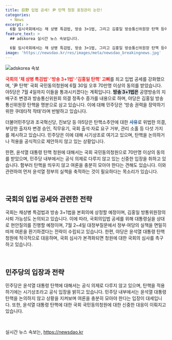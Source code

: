 ```yaml
---
title: 巨野 입법 공세! 尹 탄핵 청원 표정관리 논란!
categories:
  - News
excerpt: >
  6월 임시국회에서는 채 상병 특검법, 방송 3+1법, 그리고 김홍일 방송통신위원장 탄핵 등이 화두다. 야5당은 7월 4일까지 공세 계획 중인데, 민주당은 김홍일 탄핵 계획을 표정 관리하며 거리를 두고 있다. 이에 더해 윤석열 대통령 탄핵 청원이 70만명 이상 동의를 받으며 뜨거운 반응을 얻고 있는 가운데, 민주당은 탄핵에 대한 공식 입장을 내지 않고 있다. 함축된 정치적 극적으로 관심이 집중되고 있다.
feature_text: >
  ## adskorea 실시간 뉴스 속보입니다.

  6월 임시국회에서는 채 상병 특검법, 방송 3+1법, 그리고 김홍일 방송통신위원장 탄핵 등이 화두다. 야5당은 7월 4일까지 공세 계획 중인데, 민주당은 김홍일 탄핵 계획을 표정 관리하며 거리를 두고 있다. 이에 더해 윤석열 대통령 탄핵 청원이 70만명 이상 동의를 받으며 뜨거운 반응을 얻고 있는 가운데, 민주당은 탄핵에 대한 공식 입장을 내지 않고 있다. 함축된 정치적 극적으로 관심이 집중되고 있다.
image: 'https://newsdao.kr/res/images/meta/newsdao_breakingnews.jpg'
---
```


<p><img src="https://newsdao.kr/res/images/meta/newsdao_breakingnews.jpg" alt="adskorea 속보" /></p>

<p><b><span style="color: #ee2323;">국회의 '채 상병 특검법'·'방송 3+1법'·'김홍일 탄핵' 고삐</span></b>를 죄고 입법 공세를 강화했으며, '尹 탄핵' 국회 국민동의청원에 6월 30일 오후 70만명 이상의 동의를 받았습니다. 야5당은 7월 4일까지 이들을 통과시키겠다는 계획입니다. <b><span style="background-color: #21538527;">방송 3+1법은</span></b> 공영방송의 지배구조 변경과 방송통신위원회 의결 정족수 증가를 내용으로 하며, 야당은 김홍일 방송통신위원장 탄핵을 명분으로 삼고 있습니다. 이에 대해 민주당은 '방송 권력을 장악하기 위한 쿠데타적 작태'라며 반발하고 있습니다.</p>

<p>더불어민주당과 조국혁신당, 진보당 등 야5당은 탄핵소추안에 대한 <b><span style="color: #1a5490;">사유</span></b>로 위법한 의결, 부당한 출자자 변경 승인, 직무유기, 국회 출석·자료 요구 거부, 관리 소홀 등 다섯 가지를 제시하고 있습니다. 민주당은 이에 대해 시기상조로 여기고 있으며, 탄핵을 논의하거나 적용을 공식적으로 제안하지 않고 있는 상황입니다.</p>

<p>한편, 윤석열 대통령 탄핵 청원에 대해서는 국회 국민동의청원으로 70만명 이상의 동의를 받았으며, 민주당 내부에서는 공식 의제로 다루지 않고 있는 신중한 입장을 취하고 있습니다. 함부러 탄핵을 띄우지 않고 여론을 충분히 모아야 한다는 견해도 있습니다. 이와 관련하여 먼저 윤석열 정부의 실책을 축적하는 것이 필요하다는 목소리가 있습니다. <p data-ke-size="size16">&nbsp;</p></p>

<h2 data-ke-size="size26">국회의 입법 공세와 관련한 전략</h2>

<p>국회는 채상병 특검법과 방송 3+1법을 본회의에 상정할 예정이며, 김홍일 방통위원장의 사퇴 가능성도 논의되고 있습니다. 이에 따라, 국회의입법 공세를 위해 대통령실을 상대로 현안질의를 진행할 예정이며, 7월 2~4일 대정부질문에서 정부·여당의 실책을 면밀히 따져 여론을 환기하겠다는 전략이 수립되고 있습니다. 한편, 야당은 윤석열 대통령 탄핵 청원에 적극적으로 대응하며, 국회 심사가 본격화되면 청원에 대한 국회의 심사를 촉구하고 있습니다. <p data-ke-size="size16">&nbsp;</p></p>

<h2 data-ke-size="size26">민주당의 입장과 전략</h2>

<p>민주당은 윤석열 대통령 탄핵에 대해서는 공식 의제로 다루지 않고 있으며, 탄핵을 적용하기에는 시기상조라고 공식 입장을 밝히고 있습니다. 민주당 내부에서는 윤석열 대통령 탄핵을 논의하지 않고 상황을 지켜보며 여론을 충분히 모아야 한다는 입장이 대세입니다. 또한, 윤석열 대통령 탄핵에 대한 국회 국민동의청원에 대한 신중한 대응이 이뤄지고 있습니다. <p data-ke-size="size16">&nbsp;</p></p>
실시간 뉴스 속보는, <a href="https://newsdao.kr" rel="dofollow">https://newsdao.kr</a>


